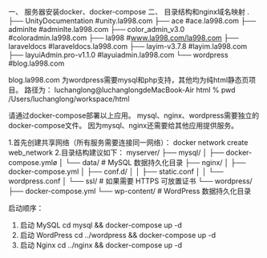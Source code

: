 一、
服务器安装docker、docker-compose
二、
目录结构和nginx域名映射
.
├── UnityDocumentation  #unity.la998.com
├── ace    #ace.la998.com
├── adminlte #adminlte.la998.com
├── color_admin_v3.0 #coloradmin.la998.com
├── la998 #www.la998.com/la998.com
├── laraveldocs #laraveldocs.la998.com
├── layim-v3.7.8 #layim.la998.com
├── layuiAdmin.pro-v1.1.0 #layuiadmin.la998.com
└── wordpress #blog.la998.com

blog.la998.com 为wordpress需要mysql和php支持，其他均为纯html静态页项目。
路径为：
luchanglong@luchanglongdeMacBook-Air html % pwd
/Users/luchanglong/workspace/html

请通过docker-compose部署以上应用。
mysql、nginx、wordpress需要独立的docker-compose文件。
因为mysql、nginx还需要给其他应用提供服务。

1.首先创建共享网络（所有服务需要连接同一网络）：
docker network create web_network
2.目录结构建议如下：
myserver/
├── mysql/
│   ├── docker-compose.ymlø
│   └── data/          # MySQL 数据持久化目录
├── nginx/
│   ├── docker-compose.yml
│   ├── conf.d/
│   │   ├── static.conf
│   │   └── wordpress.conf
│   └── ssl/           # 如果需要 HTTPS 可放置证书
└── wordpress/
    ├── docker-compose.yml
    └── wp-content/    # WordPress 数据持久化目录

启动顺序：
1. 启动 MySQL
cd mysql && docker-compose up -d
2. 启动 WordPress
cd ../wordpress && docker-compose up -d
3. 启动 Nginx
cd ../nginx && docker-compose up -d
